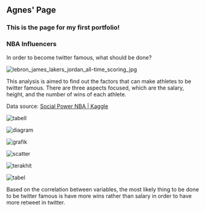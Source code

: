 ## Agnes' Page
### This is the page for my first portfolio!

### NBA Influencers
In order to become twitter famous, what should be done? 


![lebron_james_lakers_jordan_all-time_scoring_jpg](https://user-images.githubusercontent.com/81511192/113678955-6de1e800-96e9-11eb-9ede-869d5d374393.jpg)


This analysis is aimed to find out the factors that can make athletes to be twitter famous. There are three aspects focused, which are the salary, height, and the number of wins of each athlete. 

Data source: [Social Power NBA | Kaggle](https://www.kaggle.com/noahgift/social-power-nba)

![tabell](https://user-images.githubusercontent.com/81511192/113677238-910b9800-96e7-11eb-85b9-bd01ec910c7a.png)

![diagram](https://user-images.githubusercontent.com/81511192/113677259-9668e280-96e7-11eb-8d3a-d8afac2df441.png)

![grafik](https://user-images.githubusercontent.com/81511192/113677268-98cb3c80-96e7-11eb-8c4b-d0f01a25f576.png)

![scatter](https://user-images.githubusercontent.com/81511192/113677278-9a950000-96e7-11eb-81e5-d2039bea427d.png)

![terakhit](https://user-images.githubusercontent.com/81511192/113677281-9bc62d00-96e7-11eb-9cc5-9a0d2159f5bd.png)

![tabel](https://user-images.githubusercontent.com/81511192/113677288-9d8ff080-96e7-11eb-98f3-431a04d8f11f.png)


Based on the correlation between variables, the most likely thing to be done to be twitter famous is have more wins rather than salary in order to have more retweet in twitter.
